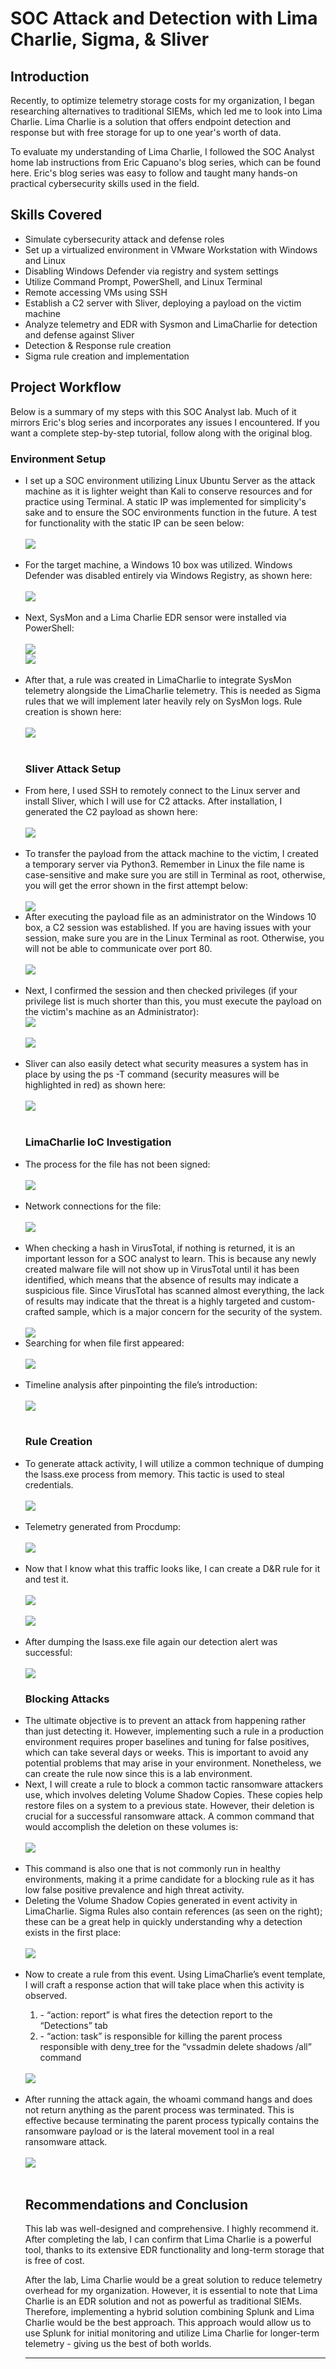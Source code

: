 

  <h1>SOC Attack and Detection with Lima Charlie, Sigma, & Sliver</h1>

  <h2>Introduction</h2>
  <p>Recently, to optimize telemetry storage costs for my organization, I began researching alternatives to traditional SIEMs, which led me to look into Lima Charlie. Lima Charlie is a solution that offers endpoint detection and response but with free storage for up to one year's worth of data. 
</p>
<p>To evaluate my understanding of Lima Charlie, I followed the SOC Analyst home lab instructions from Eric Capuano's blog series, which can be found here. Eric's blog series was easy to follow and taught many hands-on practical cybersecurity skills used in the field.
</p>

  <h2>Skills Covered</h2>
  <ul>
    <li>Simulate cybersecurity attack and defense roles</li>
    <li>Set up a virtualized environment in VMware Workstation with Windows and Linux</li>
    <li>Disabling Windows Defender via registry and system settings</li>
    <li>Utilize Command Prompt, PowerShell, and Linux Terminal</li>
    <li>Remote accessing VMs using SSH</li>
    <li>Establish a C2 server with Sliver, deploying a payload on the victim machine</li>
    <li>Analyze telemetry and EDR with Sysmon and LimaCharlie for detection and defense against Sliver</li>
    <li>Detection & Response rule creation</li>
    <li>Sigma rule creation and implementation</li>
  </ul>


  <h2>Project Workflow</h2>
  <p>Below is a summary of my steps with this SOC Analyst lab. Much of it mirrors Eric's blog series and incorporates any issues I encountered. If you want a complete step-by-step tutorial, follow along with the original blog. </p>

  <h3>Environment Setup</h3>
      <ul>
        <li>I set up a SOC environment utilizing Linux Ubuntu Server as the attack machine as it is lighter weight than Kali to conserve resources and for practice using Terminal. A static IP was implemented for simplicity's sake and to ensure the SOC environments function in the future.  A test for functionality with the static IP can be seen below:</li>
<br/>
        <img src=https://github.com/Dlacey1/Sigma-LimaCharlie-SOC-C2-Instance/blob/main/images/Picture1.jpg>
<br />
<br />
 <li>For the target machine, a Windows 10 box was utilized. Windows Defender was disabled entirely via Windows Registry, as shown here: </li>
      <br/>
<img src=https://github.com/Dlacey1/Sigma-LimaCharlie-SOC-C2-Instance/blob/main/images/Picture2.jpg>
<br />
<br />
        <li>Next, SysMon and a Lima Charlie EDR sensor were installed via PowerShell:</li>
        <br/>
<img src=https://github.com/Dlacey1/Sigma-LimaCharlie-SOC-C2-Instance/blob/main/images/Picture3.jpg>
<br />
<img src=https://github.com/Dlacey1/Sigma-LimaCharlie-SOC-C2-Instance/blob/main/images/Picture4.jpg>
<br />
<br />
<li>After that, a rule was created in LimaCharlie to integrate SysMon telemetry alongside the LimaCharlie telemetry. This is needed as Sigma rules that we will implement later heavily rely on SysMon logs. Rule creation is shown here: </li>
        <br/>
<img src=https://github.com/Dlacey1/Sigma-LimaCharlie-SOC-C2-Instance/blob/main/images/Picture5.jpg>
<br />
<br />
<h3>Sliver Attack Setup</h3>
<li>From here, I used SSH to remotely connect to the Linux server and install Sliver, which I will use for C2 attacks. After installation, I generated the C2 payload as shown here: </li>  <br/>
<img src=https://github.com/Dlacey1/Sigma-LimaCharlie-SOC-C2-Instance/blob/main/images/Picture6.jpg>
<br />
<br />
<li>To transfer the payload from the attack machine to the victim, I created a temporary server via Python3. Remember in Linux the file name is case-sensitive and make sure you are still in Terminal as root, otherwise, you will get the error shown in the first attempt below:</li>  <br/>
<img src=https://github.com/Dlacey1/Sigma-LimaCharlie-SOC-C2-Instance/blob/main/images/Picture7.jpg>
<br />
<li>After executing the payload file as an administrator on the Windows 10 box, a C2 session was established. If you are having issues with your session, make sure you are in the Linux Terminal as root. Otherwise, you will not be able to communicate over port 80. </li>  <br/>
<img src=https://github.com/Dlacey1/Sigma-LimaCharlie-SOC-C2-Instance/blob/main/images/Picture8.jpg>
<br />
<br />  
<li>Next, I confirmed the session and then checked privileges (if your privilege list is much shorter than this, you must execute the payload on the victim's machine as an Administrator):  </li>
<img src=https://github.com/Dlacey1/Sigma-LimaCharlie-SOC-C2-Instance/blob/main/images/Picture9.jpg>
<br />
<br />
<img src=https://github.com/Dlacey1/Sigma-LimaCharlie-SOC-C2-Instance/blob/main/images/Picture10.jpg>
<br />
<br />
<li>Sliver can also easily detect what security measures a system has in place by using the ps -T command (security measures will be highlighted in red) as shown here: </li>  <br/>
<img src=https://github.com/Dlacey1/Sigma-LimaCharlie-SOC-C2-Instance/blob/main/images/Picture11.jpg>
<br />
<br />
        <h3>LimaCharlie IoC Investigation</h3>
<li>The process for the file has not been signed:</li>  <br/>
<img src=https://github.com/Dlacey1/Sigma-LimaCharlie-SOC-C2-Instance/blob/main/images/Picture12.jpg>
<br />
<br />
<li>Network connections for the file: </li>  <br/>
<img src=https://github.com/Dlacey1/Sigma-LimaCharlie-SOC-C2-Instance/blob/main/images/Picture13.jpg>
<br />
<br />
<li>When checking a hash in VirusTotal, if nothing is returned, it is an important lesson for a SOC analyst to learn. This is because any newly created malware file will not show up in VirusTotal until it has been identified, which means that the absence of results may indicate a suspicious file. Since VirusTotal has scanned almost everything, the lack of results may indicate that the threat is a highly targeted and custom-crafted sample, which is a major concern for the security of the system.</li>
 <br/>
<img src=https://github.com/Dlacey1/Sigma-LimaCharlie-SOC-C2-Instance/blob/main/images/Picture14.jpg>
<br />
<li>Searching for when file first appeared:</li>  <br/>
<img src=https://github.com/Dlacey1/Sigma-LimaCharlie-SOC-C2-Instance/blob/main/images/Picture15.jpg>
<br />
<br />
<li>Timeline analysis after pinpointing the file’s introduction:</li>
 <br/>
<img src=https://github.com/Dlacey1/Sigma-LimaCharlie-SOC-C2-Instance/blob/main/images/Picture16.jpg>
<br />
<br />
        <h3>Rule Creation</h3>
<li>To generate attack activity, I will utilize a common technique of dumping the lsass.exe process from memory. This tactic is used to steal credentials. </li> <br/>
<img src=https://github.com/Dlacey1/Sigma-LimaCharlie-SOC-C2-Instance/blob/main/images/Picture17.jpg>
<br />
<br />
<li>Telemetry generated from Procdump:</li>  <br/>
<img src=https://github.com/Dlacey1/Sigma-LimaCharlie-SOC-C2-Instance/blob/main/images/Picture18.jpg>
<br />
<br />
<li>Now that I know what this traffic looks like, I can create a D&R rule for it and test it. </li>
  <br/>
<img src=https://github.com/Dlacey1/Sigma-LimaCharlie-SOC-C2-Instance/blob/main/images/Picture19.jpg>
<br />
<br />
<img src=https://github.com/Dlacey1/Sigma-LimaCharlie-SOC-C2-Instance/blob/main/images/Picture20.jpg>
<br />
<br />
<li>After dumping the lsass.exe file again our detection alert was successful: </li>  <br/>
<img src=https://github.com/Dlacey1/Sigma-LimaCharlie-SOC-C2-Instance/blob/main/images/Picture21.jpg>
<br />
        <h3>Blocking Attacks</h3>
<li>The ultimate objective is to prevent an attack from happening rather than just detecting it. However, implementing such a rule in a production environment requires proper baselines and tuning for false positives, which can take several days or weeks. This is important to avoid any potential problems that may arise in your environment. Nonetheless, we can create the rule now since this is a lab environment. </li> 

<li>Next, I will create a rule to block a common tactic ransomware attackers use, which involves deleting Volume Shadow Copies. These copies help restore files on a system to a previous state. However, their deletion is crucial for a successful ransomware attack. A common command that would accomplish the deletion on these volumes is: 
</li> 
 <br/>
<img src=https://github.com/Dlacey1/Sigma-LimaCharlie-SOC-C2-Instance/blob/main/images/Picture22.jpg>
<br />
<br />
<li>This command is also one that is not commonly run in healthy environments, making it a prime candidate for a blocking rule as it has low false positive prevalence and high threat activity. </li> 
<li>Deleting the Volume Shadow Copies generated in event activity in LimaCharlie. Sigma Rules also contain references (as seen on the right); these can be a great help in quickly understanding why a detection exists in the first place:</li> <br/>
<img src=https://github.com/Dlacey1/Sigma-LimaCharlie-SOC-C2-Instance/blob/main/images/Picture23.jpg>
<br />
<br />
<li>Now to create a rule from this event. Using LimaCharlie’s event template, I will craft a response action that will take place when this activity is observed. </li> 
<ol>
  <li>-	“action: report” is what fires the detection report to the “Detections” tab</li>
  <li>-	“action: task” is responsible for killing the parent process responsible with deny_tree for the “vssadmin delete shadows /all” command</li>
</ol><br/>
<img src=https://github.com/Dlacey1/Sigma-LimaCharlie-SOC-C2-Instance/blob/main/images/Picture24.jpg>
<br />
<br />
<li>After running the attack again, the whoami command hangs and does not return anything as the parent process was terminated. This is effective because terminating the parent process typically contains the ransomware payload or is the lateral movement tool in a real ransomware attack.</li>
  <br/>
<img src=https://github.com/Dlacey1/Sigma-LimaCharlie-SOC-C2-Instance/blob/main/images/Picture25.jpg>
<br />
<br />
  

  <h2>Recommendations and Conclusion</h2>
  <p>This lab was well-designed and comprehensive. I highly recommend it. After completing the lab, I can confirm that Lima Charlie is a powerful tool, thanks to its extensive EDR functionality and long-term storage that is free of cost. </p>

  <p>After the lab, Lima Charlie would be a great solution to reduce telemetry overhead for my organization. However, it is essential to note that Lima Charlie is an EDR solution and not as powerful as traditional SIEMs. Therefore, implementing a hybrid solution combining Splunk and Lima Charlie would be the best approach. This approach would allow us to use Splunk for initial monitoring and utilize Lima Charlie for longer-term telemetry - giving us the best of both worlds. </p>

  <hr>

